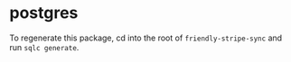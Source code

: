 # postgres

To regenerate this package, cd into the root of `friendly-stripe-sync` and run `sqlc generate`.
